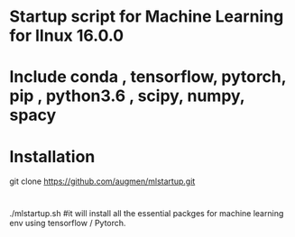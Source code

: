 # Startup script for Machine Learning  for lInux 16.0.0
# Include conda , tensorflow, pytorch, pip , python3.6 , scipy, numpy, spacy 
# Installation 
git clone https://github.com/augmen/mlstartup.git
#
./mlstartup.sh
#it will install all the essential packges for machine learning env using tensorflow / Pytorch.
